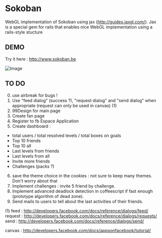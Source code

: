 Sokoban
=======

WebGL implementation of Sokoban using jax (http://guides.jaxgl.com/).
Jax is a special gem for rails that enables nice WebGL implementation using a rails-style stucture

DEMO
----

Try it here : http://www.sokoban.be

![Image](https://github.com/MichaelHoste/sokoban/raw/master/misc/sokoban.png)

TO DO
-----

 0. use airbreak for bugs !
 1. Use "feed dialog" (success ?), "request dialog" and "send dialog" when appropriate (request can only be used in canvas) (1)
 2. 99Design for main page
 3. Create fan page
 4. Register to fb Espace Application
 5.  Create dashboard :
   * total users / total resolved levels / total boxes on goals
   * Top 10 friends
   * Top 10 all
   * Last levels from friends
   * Last levels from all
   * Invite more friends
   * Challenges (packs ?)
 6.  save the theme choice in the cookies : not sure to keep many themes. Don't worry about that
 7.  Implement challenges : invite 5 friend by challenge.
 8.  Implement advanced deadlock detection in coffeescript if fast enough (prototype algorithm of dead zone).
 9.  Send mails to users to tell about the last activities of their friends.
 
(1)
feed : http://developers.facebook.com/docs/reference/dialogs/feed/
request : http://developers.facebook.com/docs/reference/dialogs/requests/
send : http://developers.facebook.com/docs/reference/dialogs/send/

canvas : http://developers.facebook.com/docs/appsonfacebook/tutorial/